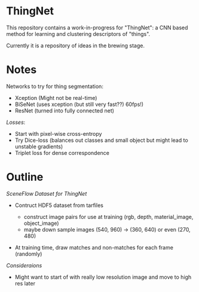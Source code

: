 # ThingNet

This repository contains a work-in-progress for "ThingNet": a CNN based method for learning and clustering descriptors of "things".  

Currently it is a repository of ideas in the brewing stage.


# Notes

Networks to try for thing segmentation:

- Xception (Might not be real-time)
- BiSeNet (uses xception (but still very fast??) 60fps!)
- ResNet (turned into fully connected net)

_*Losses*_:

- Start with pixel-wise cross-entropy
- Try Dice-loss (balances out classes and small object but might lead to 
    unstable gradients)  
- Triplet loss for dense correspondence

# Outline

*SceneFlow Dataset for ThingNet*

- Contruct HDF5 dataset from tarfiles 
    - construct image pairs for use at training (rgb, depth, material_image, object_image)
    - maybe down sample images (540, 960) -> (360, 640) or even (270, 480)

- At training time, draw matches and non-matches for each frame (randomly)

*Consideraions*

- Might want to start of with really low resolution image and move to high res later
    
